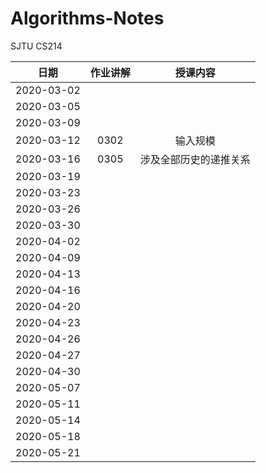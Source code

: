 # Algorithms-Notes
SJTU CS214

| 日期 | 作业讲解 | 授课内容 |
| :--: | :------: | :------: |
| 2020-03-02 | | |
| 2020-03-05 | | |
| 2020-03-09 | | |
| 2020-03-12 | 0302 | 输入规模 |
| 2020-03-16 | 0305 | 涉及全部历史的递推关系 |
| 2020-03-19 | | |
| 2020-03-23 | | |
| 2020-03-26 | | |
| 2020-03-30 | | |
| 2020-04-02 | | |
| 2020-04-09 | | |
| 2020-04-13 | | |
| 2020-04-16 | | |
| 2020-04-20 | | |
| 2020-04-23 | | |
| 2020-04-26 | | |
| 2020-04-27 | | |
| 2020-04-30 | | |
| 2020-05-07 | | |
| 2020-05-11 | | |
| 2020-05-14 | | |
| 2020-05-18 | | |
| 2020-05-21 | | |
